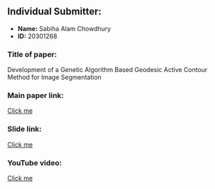 ## Individual Submitter:
- **Name:** Sabiha Alam Chowdhury
- **ID:** 20301268

### Title of paper:
Development of a Genetic Algorithm Based Geodesic Active Contour Method for Image Segmentation

### Main paper link:
[Click me](https://arxiv.org/pdf/1705.02782v1.pdf)

### Slide link:
[Click me](https://www.canva.com/design/DAFy1_-v0L4/PxRBSQGWlzDEJ4WpcJdPUg/view?utm_content=DAFy1_-v0L4&utm_campaign=designshare&utm_medium=link&utm_source=editor)

### YouTube video:
[Click me](#)
